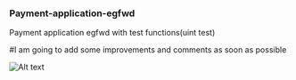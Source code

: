 ### Payment-application-egfwd
Payment application egfwd with test functions(uint test) 

#I am going to add some improvements  and comments as soon as possible

![Alt text](/posts/Payment-application-egfwd/FlowChart_Project1.png "FlowChart")



